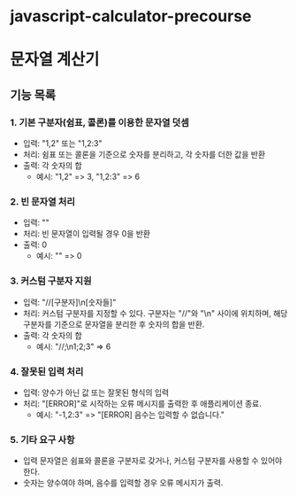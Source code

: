 # javascript-calculator-precourse

# 문자열 계산기

## 기능 목록

### 1. 기본 구분자(쉼표, 콜론)를 이용한 문자열 덧셈
- 입력: "1,2" 또는 "1,2:3"
- 처리: 쉼표 또는 콜론을 기준으로 숫자를 분리하고, 각 숫자를 더한 값을 반환
- 출력: 각 숫자의 합
  - 예시: "1,2" => 3, "1,2:3" => 6

### 2. 빈 문자열 처리
- 입력: ""
- 처리: 빈 문자열이 입력될 경우 0을 반환
- 출력: 0
  - 예시: "" => 0

### 3. 커스텀 구분자 지원
- 입력: "//[구분자]\n[숫자들]"
- 처리: 커스텀 구분자를 지정할 수 있다. 구분자는 "//"와 "\n" 사이에 위치하며, 해당 구분자를 기준으로 문자열을 분리한 후 숫자의 합을 반환.
- 출력: 각 숫자의 합
  - 예시: "//;\n1;2;3" => 6

### 4. 잘못된 입력 처리
- 입력: 양수가 아닌 값 또는 잘못된 형식의 입력
- 처리: "[ERROR]"로 시작하는 오류 메시지를 출력한 후 애플리케이션 종료.
  - 예시: "-1,2:3" => "[ERROR] 음수는 입력할 수 없습니다."

### 5. 기타 요구 사항
- 입력 문자열은 쉼표와 콜론을 구분자로 갖거나, 커스텀 구분자를 사용할 수 있어야 한다.
- 숫자는 양수여야 하며, 음수를 입력할 경우 오류 메시지가 출력.
